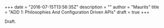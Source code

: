 +++
date = "2016-07-15T13:56:35Z"
description = ""
author = "Maurits"
title = "ADD 1: Philosophies And Configuration Driven APIs"
draft = true
+++

Draft.
